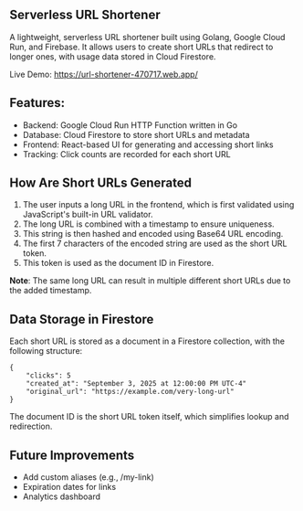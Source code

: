 ## Serverless URL Shortener
A lightweight, serverless URL shortener built using Golang, Google Cloud Run, and Firebase. 
It allows users to create short URLs that redirect to longer ones, with usage data stored in Cloud Firestore.

Live Demo: https://url-shortener-470717.web.app/

## Features:
- Backend: Google Cloud Run HTTP Function written in Go 
- Database: Cloud Firestore to store short URLs and metadata 
- Frontend: React-based UI for generating and accessing short links 
- Tracking: Click counts are recorded for each short URL

## How Are Short URLs Generated
1. The user inputs a long URL in the frontend, which is first validated using JavaScript's built-in URL validator. 
2. The long URL is combined with a timestamp to ensure uniqueness. 
3. This string is then hashed and encoded using Base64 URL encoding. 
4. The first 7 characters of the encoded string are used as the short URL token. 
5. This token is used as the document ID in Firestore.

**Note**: The same long URL can result in multiple different short URLs due to the added timestamp.

## Data Storage in Firestore
Each short URL is stored as a document in a Firestore collection, with the following structure:

    {
        "clicks": 5
        "created_at": "September 3, 2025 at 12:00:00 PM UTC-4"
        "original_url": "https://example.com/very-long-url"
    }

The document ID is the short URL token itself, which simplifies lookup and redirection.

## Future Improvements
- Add custom aliases (e.g., /my-link)
- Expiration dates for links 
- Analytics dashboard


